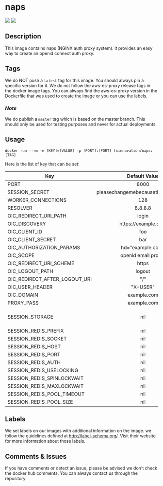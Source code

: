 # naps
[![](https://images.microbadger.com/badges/version/fxinnovation/naps.svg)](https://microbadger.com/images/fxinnovation/naps "Get your own version badge on microbadger.com") [![](https://images.microbadger.com/badges/image/fxinnovation/naps.svg)](https://microbadger.com/images/fxinnovation/naps "Get your own image badge on microbadger.com")
## Description
This image contains naps (NGINX auth proxy system). It provides an easy way to create an openid connect auth proxy.

## Tags
We do NOT push a `latest` tag for this image. You should always pin a specific version for it.
We do not follow the aws-es-proxy release tags in the docker image tags. You can always find the aws-es-proxy version in the Dockerfile that was used to create the image or you can use the labels.

### *Note*
We do publish a `master` tag which is based on the master branch. This should only be used for testing purposes and never for actual deployments.

## Usage
```docker run --rm -e [KEY]=[VALUE] -p [PORT]:[PORT] fxinnovation/naps:[TAG]```

Here is the list of key that can be set:

| Key | Default Value | Type |
|-----|:-------------:|:----:|
| PORT | 8000 | String |
| SESSION_SECRET | pleasechangemebecausethisisimportant | String |
| WORKER_CONNECTIONS | 128 | String |
| RESOLVER | 8.8.8.8 | String |
| OIC_REDIRECT_URI_PATH | login | String |
| OIC_DISCOVERY | https://example.com | String |
| OIC_CLIENT_ID | foo | String |
| OIC_CLIENT_SECRET | bar | String |
| OIC_AUTHORIZATION_PARAMS | hd=\"example.com\" | String |
| OIC_SCOPE | openid email profile | String |
| OIC_REDIRECT_URI_SCHEME | https | String |
| OIC_LOGOUT_PATH | logout | String |
| OIC_REDIRECT_AFTER_LOGOUT_URI | "/" | String |
| OIC_USER_HEADER | "X-USER" | String |
| OIC_DOMAIN | example.com | String |
| PROXY_PASS | example.com | String |
| SESSION_STORAGE | nil | "cookie" or "redis" |
| SESSION_REDIS_PREFIX | nil | String |
| SESSION_REDIS_SOCKET | nil | String |
| SESSION_REDIS_HOST | nil | String |
| SESSION_REDIS_PORT | nil | String |
| SESSION_REDIS_AUTH | nil | String |
| SESSION_REDIS_USELOCKING | nil | String |
| SESSION_REDIS_SPINLOCKWAIT | nil | String |
| SESSION_REDIS_MAXLOCKWAIT | nil | String |
| SESSION_REDIS_POOL_TIMEOUT | nil | String |
| SESSION_REDIS_POOL_SIZE | nil | String |

## Labels
We set labels on our images with additional information on the image. we follow the guidelines defined at http://label-schema.org/. Visit their website for more information about those labels.

## Comments & Issues
If you have comments or detect an issue, please be advised we don't check the docker hub comments. You can always contact us through the repository.
